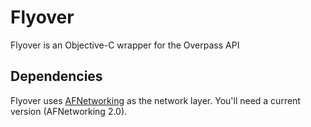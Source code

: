 Flyover
=======

Flyover is an Objective-C wrapper for the Overpass API


Dependencies
------------
Flyover uses [AFNetworking](https://github.com/AFNetworking/AFNetworking) as the network layer. You'll need a current version (AFNetworking 2.0).
